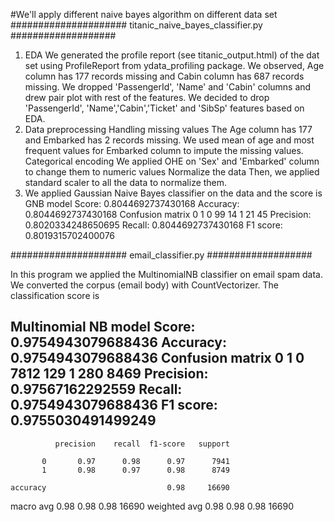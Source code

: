 #We'll apply different naive bayes algorithm on different data set
#####################    titanic_naive_bayes_classifier.py      ###################
1. EDA
We generated the profile report (see titanic_output.html) of the dat set using ProfileReport  from ydata_profiling package.
We observed, Age column has 177 records missing and Cabin column has 687 records missing. 
We dropped 'PassengerId', 'Name' and 'Cabin' columns and drew pair plot with rest of the features.
We decided to drop 'PassengerId', 'Name','Cabin','Ticket' and 'SibSp' features based on EDA.
2. Data preprocessing
Handling missing values
The Age column has 177 and Embarked has 2 records missing. We used mean of age and most frequent values for Embarked column to impute the missing values.
Categorical encoding
We applied OHE on 'Sex' and 'Embarked' column to change them to numeric values
Normalize the data
Then, we applied standard scaler to all the data to normalize them.
3. We applied Gaussian Naive Bayes classifier on the data and the score is
GNB model Score: 0.8044692737430168
Accuracy: 0.8044692737430168
Confusion matrix     0   1
0  99  14
1  21  45
Precision:   0.8020334248650695
Recall:  0.8044692737430168
F1 score:  0.8019315702400076

#####################    email_classifier.py      ###################

In this program we applied the MultinomialNB classifier on email spam data. We converted the corpus (email body) with CountVectorizer.
The classification score is

Multinomial NB model Score: 0.9754943079688436
Accuracy: 0.9754943079688436
Confusion matrix       0     1
0  7812   129
1   280  8469
Precision:   0.97567162292559
Recall:  0.9754943079688436
F1 score:  0.9755030491499249
--------------------------------------------------------------------------------
              precision    recall  f1-score   support

           0       0.97      0.98      0.97      7941
           1       0.98      0.97      0.98      8749

    accuracy                           0.98     16690
   macro avg       0.98      0.98      0.98     16690
weighted avg       0.98      0.98      0.98     16690
